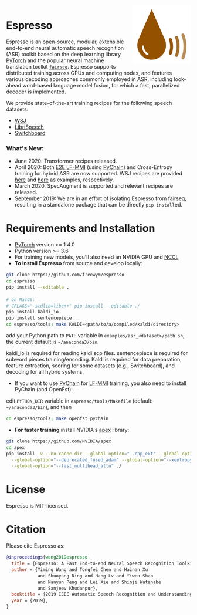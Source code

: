 <img src="espresso/espresso_logo.png" align="right" style="padding-left: 20px" height="160px" />

# Espresso

Espresso is an open-source, modular, extensible end-to-end neural automatic speech recognition (ASR) toolkit based on the deep learning library [PyTorch](https://github.com/pytorch/pytorch) and the popular neural machine translation toolkit [`fairseq`](https://github.com/pytorch/fairseq). Espresso supports distributed training across GPUs and computing nodes, and features various decoding approaches commonly employed in ASR, including look-ahead word-based language model fusion, for which a fast, parallelized decoder is implemented. 

We provide state-of-the-art training recipes for the following speech datasets:
 - [WSJ](https://github.com/freewym/espresso/tree/master/examples/asr_wsj)
 - [LibriSpeech](https://github.com/freewym/espresso/tree/master/examples/asr_librispeech)
 - [Switchboard](https://github.com/freewym/espresso/tree/master/examples/asr_swbd)

### What's New:

- June 2020: Transformer recipes released.
- April 2020: Both [E2E LF-MMI](https://www.isca-speech.org/archive/Interspeech_2018/pdfs/1423.pdf) (using [PyChain](https://github.com/YiwenShaoStephen/pychain)) and Cross-Entropy training for hybrid ASR are now supported. WSJ recipes are provided [here](https://github.com/freewym/espresso/tree/master/examples/asr_wsj/run_chain_e2e.sh) and [here](https://github.com/freewym/espresso/tree/master/examples/asr_wsj/run_xent.sh) as examples, respectively.
- March 2020: SpecAugment is supported and relevant recipes are released.
- September 2019: We are in an effort of isolating Espresso from fairseq, resulting in a standalone package that can be directly `pip install`ed.

# Requirements and Installation

* [PyTorch](http://pytorch.org/) version >= 1.4.0
* Python version >= 3.6
* For training new models, you'll also need an NVIDIA GPU and [NCCL](https://github.com/NVIDIA/nccl)
* **To install Espresso** from source and develop locally:
```bash
git clone https://github.com/freewym/espresso
cd espresso
pip install --editable .

# on MacOS:
# CFLAGS="-stdlib=libc++" pip install --editable ./
pip install kaldi_io
pip install sentencepiece
cd espresso/tools; make KALDI=<path/to/a/compiled/kaldi/directory>
```
add your Python path to `PATH` variable in `examples/asr_<dataset>/path.sh`, the current default is `~/anaconda3/bin`.

kaldi\_io is required for reading kaldi scp files. sentencepiece is required for subword pieces training/encoding.
Kaldi is required for data preparation, feature extraction, scoring for some datasets (e.g., Switchboard), and decoding for all hybrid systems.
* If you want to use [PyChain](https://github.com/YiwenShaoStephen/pychain) for [LF-MMI](https://www.isca-speech.org/archive/Interspeech_2016/pdfs/0595.PDF) training, you also need to install PyChain (and OpenFst):

edit `PYTHON_DIR` variable in `espresso/tools/Makefile` (default: `~/anaconda3/bin`), and then
```bash
cd espresso/tools; make openfst pychain
```
* **For faster training** install NVIDIA's [apex](https://github.com/NVIDIA/apex) library:
```bash
git clone https://github.com/NVIDIA/apex
cd apex
pip install -v --no-cache-dir --global-option="--cpp_ext" --global-option="--cuda_ext" \
  --global-option="--deprecated_fused_adam" --global-option="--xentropy" \
  --global-option="--fast_multihead_attn" ./
```

# License

Espresso is MIT-licensed.

# Citation

Please cite Espresso as:

```bibtex
@inproceedings{wang2019espresso,
  title = {Espresso: A Fast End-to-end Neural Speech Recognition Toolkit},
  author = {Yiming Wang and Tongfei Chen and Hainan Xu 
            and Shuoyang Ding and Hang Lv and Yiwen Shao 
            and Nanyun Peng and Lei Xie and Shinji Watanabe 
            and Sanjeev Khudanpur},
  booktitle = {2019 IEEE Automatic Speech Recognition and Understanding Workshop (ASRU)},
  year = {2019},
}
```
